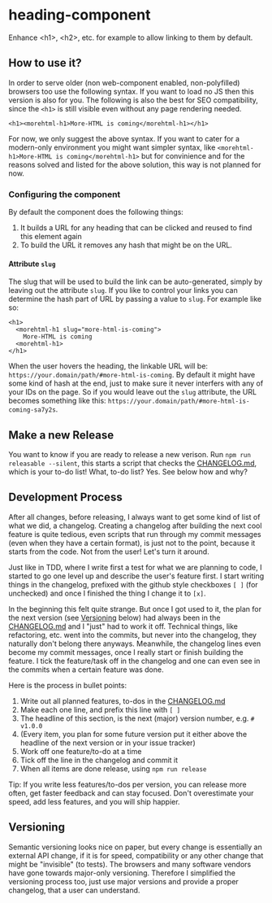 # heading-component
Enhance &lt;h1>, &lt;h2>, etc. for example to allow linking to them by default.

## How to use it?

In order to serve older (non web-component enabled, non-polyfilled) browsers too
use the following syntax. If you want to load no JS then this version is also for you.
The following is also the best for SEO compatibility, since the `<h1>` is still 
visible even without any page rendering needed.

```
<h1><morehtml-h1>More-HTML is coming</morehtml-h1></h1>
```

For now, we only suggest the above syntax. If you want to cater for a modern-only environment
you might want simpler syntax, like `<morehtml-h1>More-HTML is coming</morehtml-h1>`
but for convinience and for the reasons solved and listed for the above solution, this
way is not planned for now.

### Configuring the component

By default the component does the following things:
1) It builds a URL for any heading that can be clicked and reused to find this element again
1) To build the URL it removes any hash that might be on the URL.

#### Attribute `slug`

The slug that will be used to build the link can be auto-generated, simply by leaving out
the attribute `slug`. If you like to control your links you can determine the hash part of URL by 
passing a value to `slug`. For example like so:

```
<h1>
  <morehtml-h1 slug="more-html-is-coming">
    More-HTML is coming
  <morehtml-h1>
</h1>
```

When the user hovers the heading, the linkable URL will be: `https://your.domain/path/#more-html-is-coming`.
By default it might have some kind of hash at the end, just to make sure it never interfers with any
of your IDs on the page. So if you would leave out the `slug` attribute, the URL becomes something like
this: `https://your.domain/path/#more-html-is-coming-sa7y2s`.


## Make a new Release

You want to know if you are ready to release a new verison. 
Run `npm run releasable --silent`, this starts a script that checks the [CHANGELOG.md](./CHANGELOG.md), which
is your to-do list! What, to-do list? Yes. See below how and why?

## Development Process

After all changes, before releasing, I always want to get some kind of list of what we did, a changelog.
Creating a changelog after building the next cool feature is quite tedious, even scripts that run
through my commit messages (even when they have a certain format), is just not to the point, because
it starts from the code. Not from the user! Let's turn it around.

Just like in TDD, where I write first a test for what we are planning to code, I started to go one level
up and describe the user's feature first. I start writing things in the changelog, prefixed with the
github style checkboxes `[ ]` (for unchecked) and once I finished the thing I change it to `[x]`.

In the beginning this felt quite strange. But once I got used to it, 
the plan for the next version (see [Versioning](#versioning) below) had 
always been in the [CHANGELOG.md](./CHANGELOG.md) and I "just" had to work it off. Technical things, like
refactoring, etc. went into the commits, but never into the changelog, they naturally don't belong there
anyways. Meanwhile, the changelog lines even become my commit messages, once I really start or finish
building the feature. I tick the feature/task off in the changelog and one can even see in the commits
when a certain feature was done.

Here is the process in bullet points:
1) Write out all planned features, to-dos in the [CHANGELOG.md](./CHANGELOG.md)
1) Make each one line, and prefix this line with `[ ]`
1) The headline of this section, is the next (major) version number, e.g. `# v1.0.0`
1) (Every item, you plan for some future version put it either above the headline of the next version or in your issue tracker)
1) Work off one feature/to-do at a time
1) Tick off the line in the changelog and commit it
1) When all items are done release, using `npm run release`

Tip: If you write less features/to-dos per version, you can release more often, get faster feedback
and can stay focused. Don't overestimate your speed, add less features, and you will ship happier.

## Versioning

Semantic versioning looks nice on paper, but every change is essentially an external API change, if it is
for speed, compatibility or any other change that might be "invisible" (to tests). The browsers and many software vendors
have gone towards major-only versioning. Therefore I simplified the versioning process too, just use
major versions and provide a proper changelog, that a user can understand.
